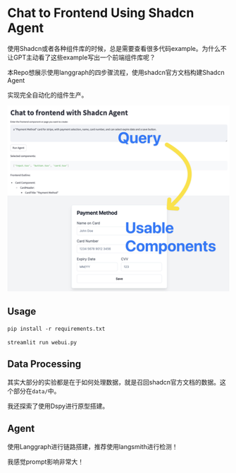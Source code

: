 # Chat to Frontend Using Shadcn Agent

使用Shadcn或者各种组件库的时候，总是需要查看很多代码example。为什么不让GPT主动看了这些example写出一个前端组件库呢？

本Repo想展示使用langgraph的四步骤流程，使用shadcn官方文档构建Shadcn Agent

实现完全自动化的组件生产。

![img](images/example.png)

## Usage

`pip install -r requirements.txt`

`streamlit run webui.py`

## Data Processing

其实大部分的实验都是在于如何处理数据，就是召回shadcn官方文档的数据。这个部分在`data/`中。

我还探索了使用Dspy进行原型搭建。

## Agent

使用Langgraph进行链路搭建，推荐使用langsmith进行检测！

我感觉prompt影响非常大！